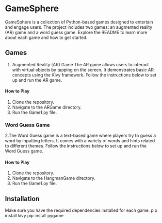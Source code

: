 # GameSphere
GameSphere is a collection of Python-based games designed to entertain and engage users. The project includes two games: an augmented reality (AR) game and a word guess game. Explore the README to learn more about each game and how to get started.
## Games
1. Augmented Reality (AR) Game
The AR game allows users to interact with virtual objects by tapping on the screen. It demonstrates basic AR concepts using the Kivy framework. Follow the instructions below to set up and run the AR game.
#### How to Play
1. Clone the repository.
2. Navigate to the ARGame directory.
3. Run the Game1.py file.
###  Word Guess Game
2.The Word Guess game is a text-based game where players try to guess a word by inputting letters. It comes with a variety of words and hints related to different themes. Follow the instructions below to set up and run the Word Guess game.
#### How to Play
1. Clone the repository.
2. Navigate to the HangmanGame directory.
3. Run the Game1.py file.
## Installation
Make sure you have the required dependencies installed for each game.
pip install kivy
pip install pygame
